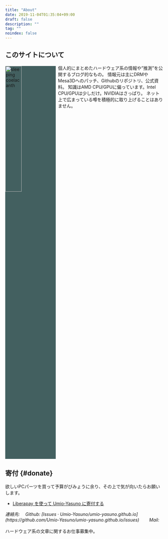 ```yaml
---
title: "About"
date: 2019-11-04T01:35:04+09:00
draft: false
description: ""
tag: ""
noindex: false
---
```


## このサイトについて
<img src="/image/site-image.webp" title="sleeping coelacanth" style="width:32%; float:left; margin:.3em .5em 0 0; background-color: #436060">
個人的にまとめたハードウェア系の情報や”推測”を公開するブログ的なもの。  
情報元は主にDRMやMesa3Dへのパッチ、Githubのリポジトリ、公式資料。  
知識はAMD CPU/GPUに偏っています。Intel CPU/GPUは少しだけ。NVIDIAはさっぱり。  
ネット上で広まっている噂を積極的に取り上げることはありません。  

<div style="clear:left"></div>

## 寄付 {#donate}
欲しいPCパーツを買って予算がびみょうに余り、その上で気が向いたらお願いします。

 * [Liberapay を使って Umio-Yasuno に寄付する](https://liberapay.com/Umio-Yasuno/donate)  

<address>
連絡先:  
&emsp;Github: [Issues · Umio-Yasuno/umio-yasuno.github.io](https://github.com/Umio-Yasuno/umio-yasuno.github.io/issues)  
&emsp;&emsp;Mail: <span class="mail"></span>
</address>
<br>
ハードウェア系の文章に関するお仕事募集中。  

<!--
The Cloths of Heaven

Had I the heaven's embroidered cloths,
Enwrought with golden and silver light,
The blue and the dim and the dark cloths
Of night and light and the half-light;
I would spread the cloths under your feet:
But I, being poor, have only my dreams;  
I have spread my dreams under your feet;  
Tread softly because you tread on my dreams.  

W. B. Yeats
-->
